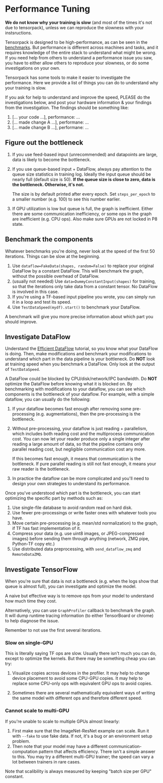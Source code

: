 
# Performance Tuning

__We do not know why your training is slow__
(and most of the times it's not due to tensorpack),
unless we can reproduce the slowness with your instsructions.

Tensorpack is designed to be high-performance, as can be seen in the [benchmarks](https://github.com/tensorpack/benchmarks).
But performance is different across machines and tasks,
and it requires knowledge of the entire stack to understand what might be wrong.
If you need help from others to understand a performance issue you saw, you have to either
allow others to reproduce your slowness, or do some investigations on your own.

Tensorpack has some tools to make it easier to investigate the performance.
Here we provide a list of things you can do to understand why your training is slow.

If you ask for help to understand and improve the speed, PLEASE do the
investigations below, and post your hardware information & your findings from the investigation.
The findings should be something like:

1. [... your code ...], performance: ...
1. [... made change A ...], performane: ...
1. [... made change B ...], performane: ...

## Figure out the bottleneck

1. If you use feed-based input (unrecommended) and datapoints are large, data is likely to become the bottleneck.
2. If you use queue-based input + DataFlow, always pay attention to the queue size statistics in
   training log. Ideally the input queue should be nearly full (default size is 50).
   __If the queue size is close to zero, data is the bottleneck. Otherwise, it's not.__

   The size is by default printed after every epoch. Set `steps_per_epoch` to a
   smaller number (e.g. 100) to see this number earlier.
3. If GPU utilization is low but queue is full, the graph is inefficient.
   Either there are some communication inefficiency, or some ops in the graph are inefficient (e.g. CPU ops). Also make sure GPUs are not locked in P8 state.

## Benchmark the components

Whatever benchmarks you're doing, never look at the speed of the first 50 iterations.
Things can be slow at the beginning.

1. Use `dataflow=FakeData(shapes, random=False)` to replace your original DataFlow by a constant DataFlow.
	This will benchmark the graph, without the possible overhead of DataFlow.
2. (usually not needed) Use `data=DummyConstantInput(shapes)` for training, so that the iterations only take data from a constant tensor.
	No DataFlow is involved in this case.
3. If you're using a TF-based input pipeline you wrote, you can simply run it in a loop and test its speed.
4. Use `TestDataSpeed(mydf).start()` to benchmark your DataFlow.

A benchmark will give you more precise information about which part you should improve.

## Investigate DataFlow

Understand the [Efficient DataFlow](./efficient-dataflow.md) tutorial, so you know what your DataFlow is doing.
Then, make modifications and benchmark your modifications to understand which
part in the data pipeline is your bottleneck.
Do __NOT__ look at training speed when you benchmark a DataFlow. Only look at the output of `TestDataSpeed`.

A DataFlow could be blocked by CPU/disk/network/IPC bandwidth.
Do __NOT__ optimize the DataFlow before knowing what it is blocked on.
By benchmarking with modifications to your dataflow, you can see which
components is the bottleneck of your dataflow. For example, with a simple
dataflow, you can usually do the following:

1. If your dataflow becomes fast enough after removing some pre-processing (e.g.
   augmentations), then the pre-processing is the bottleneck.
1. Without pre-processing, your dataflow is just reading + parallelism, which
   includes both reading cost and the multiprocess communication cost.
   You can now let your reader produce only a single integer after reading a large
   amount of data, so that the pipeline contains only parallel reading cost, but negligible
   communication cost any more.

   If this becomes fast enough, it means that communication is the bottleneck.
   If pure parallel reading is still not fast enough, it means your raw reader is the bottleneck.
1. In practice the dataflow can be more complicated and you'll need to design
   your own strategies to understand its performance.

Once you've understood which part is the bottleneck,
you can start optimizing the specific part by methods such as:

1. Use single-file database to avoid random read on hard disk.
2. Use fewer pre-processings or write faster ones with whatever tools you have.
3. Move certain pre-processing (e.g. mean/std normalization) to the graph, if TF has fast implementation of it.
4. Compress your data (e.g. use uint8 images, or JPEG-compressed images) before sending them through anything (network, ZMQ pipe, Python-TF copy etc.)
5. Use distributed data preprocessing, with `send_dataflow_zmq` and `RemoteDataZMQ`.

## Investigate TensorFlow

When you're sure that data is not a bottleneck (e.g. when the logs show that queue is almost full),
you can investigate and optimize the model.

A naive but effective way is to remove ops from your model to understand how much time they cost.

Alternatively, you can use `GraphProfiler` callback to benchmark the graph. It will
dump runtime tracing information (to either TensorBoard or chrome) to help diagnose the issue.

Remember to not use the first several iterations.

### Slow on single-GPU
This is literally saying TF ops are slow. Usually there isn't much you can do, except to optimize the kernels.
But there may be something cheap you can try:

1. Visualize copies across devices in the profiler.
	 It may help to change device placement to avoid some CPU-GPU copies.
	 It may help to replace some CPU-only ops with equivalent GPU ops to avoid copies.

2. Sometimes there are several mathematically equivalent ways of writing the same model
	 with different ops and therefore different speed.

### Cannot scale to multi-GPU
If you're unable to scale to multiple GPUs almost linearly:
1. First make sure that the ImageNet-ResNet example can scale. Run it with `--fake` to use fake data.
	If not, it's a bug or an environment setup problem.
2. Then note that your model may have a different communication-computation pattern that affects efficiency.
	 There isn't a simple answer to this.
	 You may try a different multi-GPU trainer; the speed can vary a lot between
	 trainers in rare cases.

Note that scalibility is always measured by keeping "batch size per GPU" constant.
